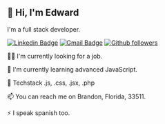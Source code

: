 
## 🚀 Hi, I'm Edward
I'm a full stack developer.

[![Linkedin Badge](https://img.icons8.com/?size=24&id=8808&format=png&color=0000ff&link=https://www.linkedin.com/in/edward-rangel-643998341/)](https://www.linkedin.com/in/edward-rangel-643998341/)
[![Gmail Badge](https://img.icons8.com/?size=24&id=50853&format=png&color=ff0000&link=mailto:ejrangel7@gmail.com)](mailto:ejrangel7@gmail.com)
[![Github followers](https://img.icons8.com/?size=24&id=XASA7fMaH2Oc&format=png&color=000000&link=https://github.com/ejrangel7)](https://github.com/ejrangel7)



👩‍💻 I'm currently looking for a job.

🧠 I'm currently learning advanced JavaScript.

🤖 Techstack .js, .css, .jsx, .php

📫 You can reach me on Brandon, Florida, 33511.

⚡️ I speak spanish too.

